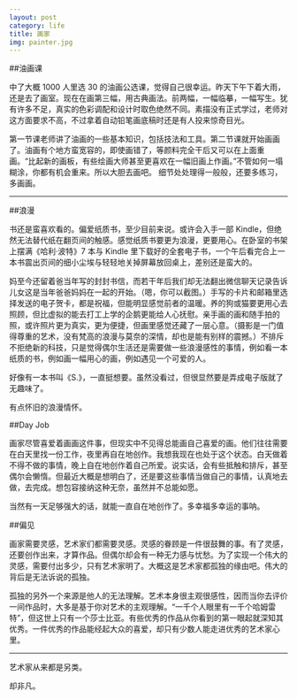 ```yaml
---
layout: post
category: life
title: 画家
img: painter.jpg
---
```


##油画课

中了大概 1000 人里选 30 的油画公选课，觉得自己很幸运。昨天下午下着大雨，还是去了画室。现在在画第三幅，用古典画法。前两幅，一幅临摹，一幅写生。犹有许多不足，真实的色彩调配和设计时取色绝然不同。素描没有正式学过，老师对这方面要求不高，不过拿着自动铅笔画底稿时还是有人投来惊奇目光。

<!-- more -->

第一节课老师讲了油画的一些基本知识，包括技法和工具。第二节课就开始画画了。油画有个地方蛮宽容的，即使画错了，等颜料完全干后又可以在上面重画。“比起新的画板，有些绘画大师甚至更喜欢在一幅旧画上作画。”不管如何一塌糊涂，你都有机会重来。所以大胆去画吧。
细节处处理得一般般，还要多练习，多画画。

---

##浪漫

书还是蛮喜欢看的。偏爱纸质书，至少目前来说。或许会入手一部 Kindle，但绝然无法替代纸在翻页间的触感。感觉纸质书要更为浪漫，更要用心。在卧室的书架上摆满《哈利·波特》7 本与 Kindle 里下载好的全套电子书，一个午后看完合上一本书震出页间的细小尘埃与轻轻地关掉屏幕放回桌上，差别还是蛮大的。

妈至今还留着爸当年写的封封书信，而若干年后我们却无法翻出微信聊天记录告诉儿女这是当年爸爸妈妈在一起的开始。（嗯，你可以截图。）手写的卡片和邮箱里选择发送的电子贺卡，都是祝福，但能明显感觉前者的温暖。养的狗或猫要更用心去照顾，但比虚拟的能去打工上学的企鹅更能给人心抚慰。亲手画的画和随手拍的照，或许照片更为真实，更为便捷，但画里感觉还藏了一层心意。（摄影是一门值得尊重的艺术，没有梵高的浪漫与莫奈的深情，却也是能有别样的震撼。）不排斥不拒绝新的科技，只是觉得偶尔生活还是需要做一些浪漫感性的事情，例如看一本纸质的书，例如画一幅用心的画，例如遇见一个可爱的人。

好像有一本书叫《S.》，一直挺想要。虽然没看过，但很显然要是弄成电子版就了无趣味了。

有点怀旧的浪漫情怀。

##Day Job

画家尽管喜爱着画画这件事，但现实中不见得总能画自己喜爱的画。他们往往需要在白天里找一份工作，夜里再自在地创作。我想我现在也处于这个状态。白天做着不得不做的事情，晚上自在地创作着自己所爱。说实话，会有些抵触和排斥，甚至偶尔会懒惰。但最近大概是想明白了，还是要这些事情当做自己的事情，认真地去做，去完成。想包容接纳这种无奈，虽然并不总能如愿。

当然有一天足够强大的话，就能一直自在地创作了。多幸福多幸运的事呐。

##偏见

画家需要灵感，艺术家们都需要灵感。灵感的眷顾是一件很鼓舞的事。有了灵感，还要创作出来，才算作品。但偶尔却会有一种无力感与忧愁。为了实现一个伟大的灵感，需要付出多少，只有艺术家明了。大概这是艺术家都孤独的缘由吧。伟大的背后是无法诉说的孤独。

孤独的另外一个来源是他人的无法理解。艺术本身很主观很感性，因而当你去评价一间作品时，大多是基于你对艺术的主观理解。“一千个人眼里有一千个哈姆雷特”，但这世上只有一个莎士比亚。有些优秀的作品从你看到的第一眼起就深知其优秀。一件优秀的作品能经起大众的喜爱，却只有少数人能走进优秀的艺术家心里。

---

艺术家从来都是另类。

却非凡。

